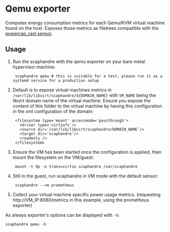 # Qemu exporter

Computes energy consumption metrics for each Qemu/KVM virtual machine found on the host.
Exposes those metrics as filetrees compatible with the [powercap_rapl sensor](../sensors/powercap_rapl.md).

## Usage

1. Run the scaphandre with the qemu exporter on your bare metal hypervisor machine:

		scaphandre qemu # this is suitable for a test, please run it as a systemd service for a production setup

2. Default is to expose virtual machines metrics in `/var/lib/libvirt/scaphandre/${DOMAIN_NAME}` with `VM_NAME` being the libvirt domain name of the virtual machine. Ensure you expose the content of this folder to the virtual machine by having this configuration in the xml configuration of the domain:

		<filesystem type='mount' accessmode='passthrough'>
	      <driver type='virtiofs'/>
	      <source dir='/var/lib/libvirt/scaphandre/DOMAIN_NAME'/>
	      <target dir='scaphandre'/>
		  <readonly />
	    </filesystem>

3. Ensure the VM has been started once the configuration is applied, then mount the filesystem on the VM/guest:

		mount -t 9p -o trans=virtio scaphandre /var/scaphandre

4. Still in the guest, run scaphandre in VM mode with the default sensor:

		scaphandre --vm prometheus

5. Collect your virtual machine specific power usage metrics. (requesting http://VM_IP:8080/metrics in this example, using the prometheus exporter)

As always exporter's options can be displayed with `-h`:

	scaphandre qemu -h